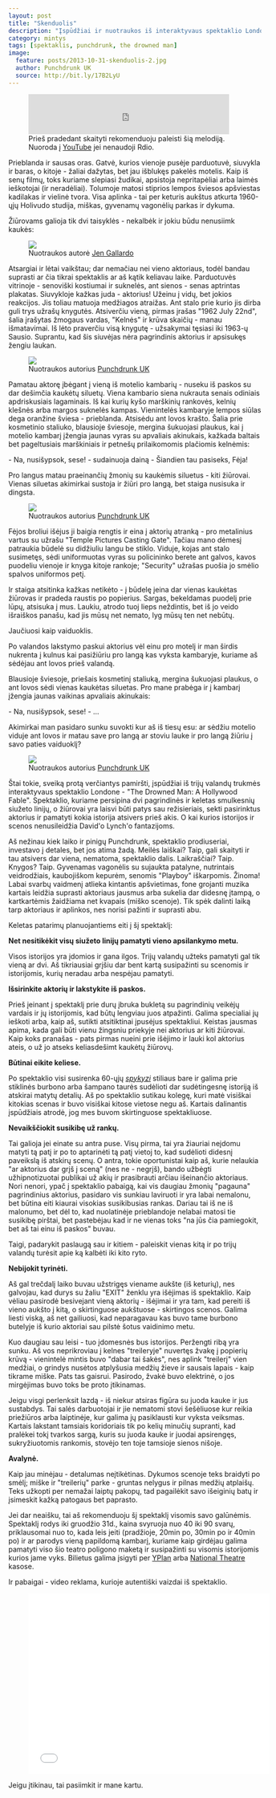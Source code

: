 ```yaml
---
layout: post
title: "Skenduolis"
description: "Įspūdžiai ir nuotraukos iš interaktyvaus spektaklio Londone."
category: mintys
tags: [spektaklis, punchdrunk, the drowned man]
image:
  feature: posts/2013-10-31-skenduolis-2.jpg
  author: Punchdrunk UK
  source: http://bit.ly/17B2LyU
---
```


<figure>
  <iframe width="400" height="80" src="https://rd.io/i/QfvmdTdxi_o/" frameborder="0"></iframe>
  <figcaption>Prieš pradedant skaityti rekomenduoju paleisti šią melodiją. <br/> Nuoroda į <a href="http://bit.ly/1bQrD2r">YouTube</a> jei nenaudoji Rdio.</figcaption>
</figure>

Prieblanda ir sausas oras. Gatvė, kurios vienoje pusėje parduotuvė,
siuvykla ir baras, o kitoje - žaliai dažytas, bet jau išblukęs pakelės
motelis. Kaip iš senų filmų, toks kuriame slepiasi žudikai, apsistoja
nepritapėliai arba laimės ieškotojai (ir neradėliai). Tolumoje matosi
stiprios lempos šviesos apšviestas kadilakas ir vielinė tvora. Visa
aplinka - tai per keturis aukštus atkurta 1960-ųjų Holivudo studija,
miškas, gyvenamų vagonėlių parkas ir dykuma.

Žiūrovams galioja tik dvi taisyklės - nekalbėk ir jokiu būdu nenusiimk kaukės:

<figure>
  <img src="http://farm6.staticflickr.com/5261/5559409983_36ed24bf41_b.jpg" />
  <figcaption>Nuotraukos autorė <a href="http://www.flickr.com/photos/notoriousjen/">Jen Gallardo</a></figcaption>
</figure>

Atsargiai ir lėtai vaikštau; dar nemačiau nei vieno aktoriaus, todėl
bandau suprasti ar čia tikrai spektaklis ar aš kątik keliavau
laike. Parduotuvės vitrinoje - senoviški kostiumai ir suknelės, ant
sienos - senas aptrintas plakatas. Siuvykloje kažkas juda - aktorius!
Užeinu į vidų, bet jokios reakcijos. Jis toliau matuoja medžiagos
atraižas. Ant stalo prie kurio jis dirba guli trys užrašų
knygutės. Atsiverčiu vieną, pirmas įrašas "1962 July 22nd", šalia
įrašytas žmogaus vardas, "Kelnės" ir krūva skaičių - manau
išmatavimai. Iš lėto praverčiu visą knygutę - užsakymai tęsiasi iki
1963-ų Sausio. Suprantu, kad šis siuvėjas nėra pagrindinis aktorius ir
apsisukęs žengiu laukan.

<figure>
  <img src="/images/2013-10-31-kadilakas.jpg" />
  <figcaption>Nuotraukos autorius <a href="http://bit.ly/17B2LyU">Punchdrunk UK</a></figcaption>
</figure>

Pamatau aktorę įbėgant į vieną iš motelio kambarių - nuseku iš paskos
su dar dešimčia kaukėtų siluetų. Viena kambario siena nukrauta senais
odiniais apdriskusiais lagaminais. Iš kai kurių kyšo marškinių
rankovės, kelnių klešnės arba margos suknelės kampas. Vienintelės
kambaryje lempos siūlas dega oranžine šviesa - prieblanda. Atsisėdu
ant lovos krašto. Šalia prie kosmetinio staliuko, blausioje šviesoje,
mergina šukuojasi plaukus, kai į motelio kambarį įžengia jaunas vyras
su apvaliais akinukais, kažkada baltais bet pageltusiais marškiniais
ir petnešų prilaikomomis plačiomis kelnėmis:

\- Na, nusišypsok, sese! - sudainuoja dainą - Šiandien tau pasiseks, Fėja!

Pro langus matau praeinančių žmonių su kaukėmis siluetus - kiti
žiūrovai. Vienas siluetas akimirkai sustoja ir žiūri pro langą, bet
staiga nusisuka ir dingsta.

<figure>
  <img src="/images/2013-10-31-tvora.jpg" />
  <figcaption>Nuotraukos autorius <a href="http://bit.ly/17B2LyU">Punchdrunk UK</a></figcaption>
</figure>

Fėjos broliui išėjus ji baigia rengtis ir eina į aktorių atranką - pro
metalinius vartus su užrašu "Temple Pictures Casting Gate". Tačiau
mano dėmesį patraukia būdelė su didžiuliu langu be stiklo. Viduje,
kojas ant stalo susimetęs, sėdi uniformuotas vyras su policininko
berete ant galvos, kavos puodeliu vienoje ir knyga kitoje rankoje;
"Security" užrašas puošia jo smėlio spalvos uniformos petį.

Ir staiga atsitinka kažkas netikėto - į būdelę įeina dar vienas
kaukėtas žiūrovas ir pradeda raustis po popierius. Sargas,
bekeldamas puodelį prie lūpų, atsisuka į mus. Laukiu, atrodo tuoj
lieps neždintis, bet iš jo veido išraiškos panašu, kad jis mūsų net
nemato, lyg mūsų ten net nebūtų.

Jaučiuosi kaip vaiduoklis.

Po valandos lakstymo paskui aktorius vėl einu pro motelį ir man širdis
nukrenta į kulnus kai pasižiūriu pro langą kas vyksta kambaryje,
kuriame aš sėdėjau ant lovos prieš valandą.

Blausioje šviesoje, priešais kosmetinį staliuką, mergina šukuojasi
plaukus, o ant lovos sėdi vienas kaukėtas siluetas. Pro mane prabėga
ir į kambarį įžengia jaunas vaikinas apvaliais akinukais:

\- Na, nusišypsok, sese! - ...

Akimirkai man pasidaro sunku suvokti kur aš iš tiesų esu: ar sėdžiu
motelio viduje ant lovos ir matau save pro langą ar stoviu lauke ir
pro langą žiūriu į savo paties vaiduoklį?

<figure>
  <img src="/images/2013-10-31-mistika.jpg" />
  <figcaption>Nuotraukos autorius <a href="http://bit.ly/17B2LyU">Punchdrunk UK</a></figcaption>
</figure>

Štai tokie, sveiką protą verčiantys pamiršti, įspūdžiai iš trijų
valandų trukmės interaktyvaus spektaklio Londone - "The Drowned Man: A
Hollywood Fable". Spektaklio, kuriame persipina dvi pagrindinės ir
keletas smulkesnių siužeto linijų, o žiūrovai yra laisvi būti patys
sau režisieriais, sekti pasirinktus aktorius ir pamatyti kokia
istorija atsivers prieš akis. O kai kurios istorijos ir scenos
nenusileidžia David'o Lynch'o fantazijoms.

Aš nežinau kiek laiko ir pinigų Punchdrunk, spektaklio prodiuseriai,
investavo į detales, bet jos atima žadą. Meilės laiškai? Taip, gali
skaityti ir tau atsivers dar viena, nematoma, spektaklio
dalis. Laikraščiai? Taip. Knygos? Taip. Gyvenamas vagonėlis su
sujaukta patalyne, nutrintais veidrodžiais, kaubojiškom kepurėm,
senomis "Playboy" iškarpomis. Žinoma! Labai svarbų vaidmenį atlieka
kintantis apšvietimas, fone grojanti muzika kartais leidžia suprasti
aktoriaus jausmus arba sukelia dar didesnę įtampą, o kartkartėmis
žaidžiama net kvapais (miško scenoje). Tik spėk dalinti laiką tarp
aktoriaus ir aplinkos, nes norisi pažinti ir suprasti abu.

Keletas patarimų planuojantiems eiti į šį spektaklį:

__Net nesitikėkit visų siužeto linijų pamatyti vieno apsilankymo
metu.__

Visos istorijos yra įdomios ir gana ilgos. Trijų valandų užteks
pamatyti gal tik vieną ar dvi. Aš tikriausiai grįšiu dar bent kartą
susipažinti su scenomis ir istorijomis, kurių neradau arba nespėjau
pamatyti.

__Išsirinkite aktorių ir lakstykite iš paskos.__

Prieš įeinant į spektaklį prie durų įbruka bukletą su pagrindinių
veikėjų vardais ir jų istorijomis, kad būtų lengviau juos
atpažinti. Galima specialiai jų ieškoti arba, kaip aš, sutikti
atsitiktinai įpusėjus spektakliui. Keistas jausmas apima, kada gali
būti vienu žingsniu priekyje nei aktorius ar kiti žiūrovai. Kaip koks
pranašas - pats pirmas nueini prie išėjimo ir lauki kol aktorius
ateis, o už jo atseks keliasdešimt kaukėtų žiūrovų.

__Būtinai eikite keliese.__

Po spektaklio visi susirenka 60-ųjų
_[spykyzi](http://en.wikipedia.org/wiki/Speakeasy)_ stiliaus bare ir
galima prie stiklinės burbono arba šampano taurės sudėlioti dar
sudėtingesnę istoriją iš atskirai matytų detalių. Aš po spektaklio
sutikau kolegę, kuri matė visiškai kitokias scenas ir buvo visiškai
kitose vietose negu aš. Kartais dalinantis įspūdžiais atrodė, jog mes
buvom skirtinguose spektakliuose.

__Nevaikščiokit susikibę už rankų.__

Tai galioja jei einate su antra puse. Visų pirma, tai yra žiauriai
neįdomu matyti tą patį ir po to aptarinėti tą patį vietoj to, kad
sudėlioti didesnį paveikslą iš atskirų scenų. O antra, tokie
oportunistai kaip aš, kurie nelaukia "ar aktorius dar grįš į sceną"
(nes ne - negrįš), bando užbėgti užhipnotizuotai publikai už akių ir
prasibrauti arčiau išeinančio aktoriaus. Nori nenori, ypač į
spektaklio pabaigą, kai vis daugiau žmonių "pagauna" pagrindinius
aktorius, pasidaro vis sunkiau laviruoti ir yra labai nemalonu, bet
būtina eiti kiaurai visokias susikibusias rankas. Dariau tai iš ne iš
malonumo, bet dėl to, kad nuolatinėje prieblandoje nelabai matosi tie
susikibę pirštai, bet pastebėjau kad ir ne vienas toks "na jūs čia
pamiegokit, bet aš tai einu iš paskos" buvau.

Taigi, padarykit paslaugą sau ir kitiem - paleiskit vienas kitą ir po
trijų valandų turėsit apie ką kalbėti iki kito ryto.

__Nebijokit tyrinėti.__

Aš gal trečdalį laiko buvau užstrigęs viename aukšte (iš keturių), nes
galvojau, kad durys su žaliu "EXIT" ženklu yra išėjimas iš
spektaklio. Kaip vėliau pasirodė besivejant vieną aktorių - išėjimai
ir yra tam, kad pereiti iš vieno aukšto į kitą, o skirtinguose
aukštuose - skirtingos scenos. Galima liesti viską, aš net gailiuosi,
kad neparagavau kas buvo tame burbono butelyje iš kurio aktoriai sau
pilstė šotus vaidinimo metu.

Kuo daugiau sau leisi - tuo įdomesnės bus istorijos. Peržengti ribą
yra sunku. Aš vos neprikroviau į kelnes "treileryje" nuvertęs žvakę į
popierių krūvą - vienintelė mintis buvo "dabar tai šakės", nes aplink
"treilerį" vien medžiai, o grindys nusėtos atplyšusia medžių žieve ir
sausais lapais - kaip tikrame miške. Pats tas gaisrui. Pasirodo, žvakė
buvo elektrinė, o jos mirgėjimas buvo toks be proto įtikinamas.

Jeigu visgi perlenksit lazdą - iš niekur atsiras figūra su juoda kauke
ir jus sustabdys. Tai salės darbuotojai ir jie nematomi stovi
šešėliuose kur reikia priežiūros arba laiptinėje, kur galima jų
pasiklausti kur vyksta veiksmas. Kartais lakstant tamsiais koridoriais
tik po kelių minučių supranti, kad pralėkei tokį tvarkos sargą, kuris
su juoda kauke ir juodai apsirengęs, sukryžiuotomis rankomis, stovėjo
ten toje tamsioje sienos nišoje.

__Avalynė.__

Kaip jau minėjau - detalumas neįtikėtinas. Dykumos scenoje teks
braidyti po smėlį; miške ir "treilerių" parke - gruntas nelygus ir
pilnas medžių atplaišų. Teks užkopti per nemažai laiptų pakopų, tad
pagailėkit savo išeiginių batų ir įsimeskit kažką patogaus bet
paprasto.

Jei dar neaišku, tai aš rekomenduoju šį spektaklį visomis savo
galūnėmis. Spektaklį rodys iki gruodžio 31d., kaina svyruoja nuo 40
iki 90 svarų, priklausomai nuo to, kada leis įeiti (pradžioje, 20min
po, 30min po ir 40min po) ir ar parodys vieną papildomą kambarį,
kuriame kaip girdėjau galima pamatyti viso šio teatro poligono maketą
ir susipažinti su visomis istorijomis kurios jame vyks. Bilietus
galima įsigyti per [YPlan](http://bit.ly/1glvrP9) arba
[National Theatre](http://bit.ly/thedrownedman) kasose.

Ir pabaigai - video reklama, kurioje autentiški vaizdai iš spektaklio.

<figure>
  <iframe width="480" height="360" src="//www.youtube-nocookie.com/embed/DZKNNMombV8" frameborder="0" allowfullscreen></iframe>
</figure>

Jeigu įtikinau, tai pasiimkit ir mane kartu.
